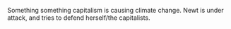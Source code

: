 Something something capitalism is causing climate change. Newt is under attack, and tries to defend herself/the capitalists.